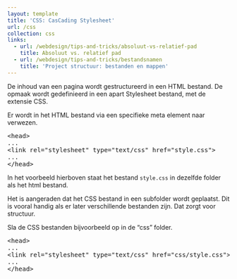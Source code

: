 ```yaml
---
layout: template
title: 'CSS: CasCading Stylesheet'
url: /css
collection: css
links:
  - url: /webdesign/tips-and-tricks/absoluut-vs-relatief-pad
    title: Absoluut vs. relatief pad
  - url: /webdesign/tips-and-tricks/bestandsnamen
    title: 'Project structuur: bestanden en mappen'
---
```

						
<p>De inhoud van een pagina wordt gestructureerd in een HTML bestand. De opmaak wordt gedefinieerd in een apart Stylesheet bestand, met de extensie CSS.</p>



<p>Er wordt in het HTML bestand via een specifieke meta element naar verwezen.</p>



<pre data-enlighter-theme="beyond" data-enlighter-language="html">
&lt;head&gt;
...
&lt;link rel="stylesheet" type="text/css" href="style.css"&gt;
...
&lt;/head&gt;
</pre>



<p>In het voorbeeld hierboven staat het bestand&nbsp;<code>style.css</code>&nbsp;in dezelfde folder als het html bestand.</p>



<p>Het is aangeraden dat het CSS bestand in een subfolder wordt geplaatst. Dit is vooral handig als er later verschillende bestanden zijn. Dat zorgt voor structuur.&nbsp;</p>



<p>Sla de CSS bestanden bijvoorbeeld op in de “css” folder.</p>


<pre data-enlighter-theme="beyond" data-enlighter-language="html">
&lt;head&gt;
...
&lt;link rel="stylesheet" type="text/css" href="css/style.css"&gt;
...
&lt;/head&gt;
</pre>